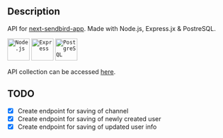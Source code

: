 ## Description

API for [next-sendbird-app](https://github.com/amaimasque/next-sendbird-app). Made with Node.js, Express.jx & PostreSQL.

<div>
	<code><img width="50" src="https://user-images.githubusercontent.com/25181517/183568594-85e280a7-0d7e-4d1a-9028-c8c2209e073c.png" alt="Node.js" title="Node.js"/></code>
	<code><img width="50" src="https://user-images.githubusercontent.com/25181517/183859966-a3462d8d-1bc7-4880-b353-e2cbed900ed6.png" alt="Express" title="Express"/></code>
	<code><img width="50" src="https://user-images.githubusercontent.com/25181517/117208740-bfb78400-adf5-11eb-97bb-09072b6bedfc.png" alt="PostgreSQL" title="PostgreSQL"/></code>
</div>

API collection can be accessed [here](https://www.postman.com/mission-geoscientist-85089642/workspace/ami-s-public-apis/collection/31191383-e00fba9e-ed3b-4cc6-a813-d68db3bd30ca?action=share&creator=31191383).

## TODO

- [x]   Create endpoint for saving of channel
- [x]   Create endpoint for saving of newly created user
- [x]   Create endpoint for saving of updated user info
